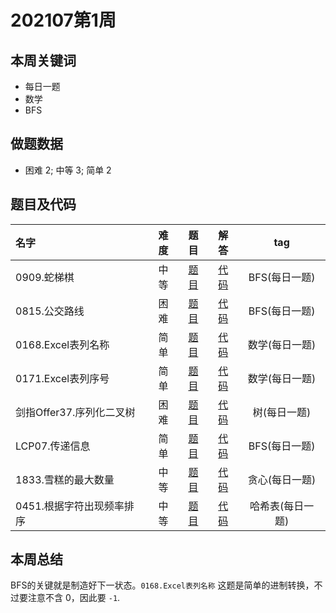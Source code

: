 <!--
 * @Description: 
 * @Autor: Au3C2
 * @Date: 2021-01-11 14:55:49
 * @LastEditors: Au3C2
 * @LastEditTime: 2021-07-03 13:02:08
-->

# 202107第1周

## 本周关键词

* 每日一题
* 数学
* BFS

## 做题数据

* 困难 2; 中等 3; 简单 2

## 题目及代码

|名字|难度|题目|解答|tag|
|:-|:-:|:-:|:-:|:-:|
|0909.蛇梯棋|中等|[题目](https://leetcode-cn.com/problems/snakes-and-ladders/)|[代码](../Code/202107第1周/0909.蛇梯棋.md)|BFS(每日一题)
|0815.公交路线|困难|[题目](https://leetcode-cn.com/problems/bus-routes/)|[代码](../Code/202107第1周/0815.公交路线.md)|BFS(每日一题)
|0168.Excel表列名称|简单|[题目](https://leetcode-cn.com/problems/excel-sheet-column-title/)|[代码](../Code/202107第1周/0168.Excel表列名称.md)|数学(每日一题)
|0171.Excel表列序号|简单|[题目](https://leetcode-cn.com/problems/excel-sheet-column-number/)|[代码](../Code/202107第1周/0171.Excel表列序号.md)|数学(每日一题)
|剑指Offer37.序列化二叉树|困难|[题目](https://leetcode-cn.com/problems/xu-lie-hua-er-cha-shu-lcof/)|[代码](../Code/202107第1周/剑指Offer37.序列化二叉树.md)|树(每日一题)
|LCP07.传递信息|简单|[题目](https://leetcode-cn.com/problems/chuan-di-xin-xi/)|[代码](../Code/202107第1周/LCP07.传递信息.md)|BFS(每日一题)
|1833.雪糕的最大数量|中等|[题目](https://leetcode-cn.com/problems/maximum-ice-cream-bars/)|[代码](../Code/202107第1周/1833.雪糕的最大数量.md)|贪心(每日一题)
|0451.根据字符出现频率排序|中等|[题目](https://leetcode-cn.com/problems/sort-characters-by-frequency/)|[代码](../Code/202107第1周/0451.根据字符出现频率排序.md)|哈希表(每日一题)

## 本周总结

BFS的关键就是制造好下一状态。`0168.Excel表列名称` 这题是简单的进制转换，不过要注意不含 0，因此要 `-1`.